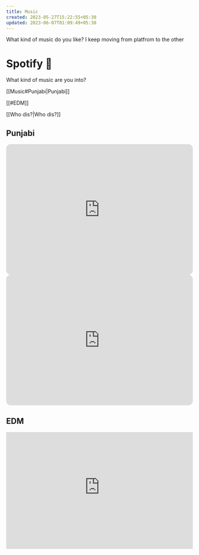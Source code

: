 ```yaml
---
title: Music
created: 2023-05-27T15:22:55+05:30
updated: 2023-06-07T01:09:49+05:30
---
```



What kind of music do you like? I keep moving from platfrom to the other



# Spotify 🎸
What kind of music are you into?

[[Music#Punjabi|Punjabi]]

[[#EDM]]

[[Who dis?|Who dis?]]

## Punjabi



<iframe style="border-radius:12px" src="https://open.spotify.com/embed/playlist/3B9ATjy2oQQsNdcyDR59UY?utm_source=generator" width="100%" height="352" frameBorder="0" allowfullscreen="" allow="autoplay; clipboard-write; encrypted-media; fullscreen; picture-in-picture" loading="lazy"></iframe>

<iframe style="border-radius:12px" src="https://open.spotify.com/embed/playlist/75eHbqU0elHmsnuvVi9KJs?utm_source=generator" width="100%" height="352" frameBorder="0" allowfullscreen="" allow="autoplay; clipboard-write; encrypted-media; fullscreen; picture-in-picture" loading="lazy"></iframe>

## EDM

<iframe width="100%" height="315" src="https://www.youtube-nocookie.com/embed/videoseries?list=PLmP5iIyVnKPSETTKWExfkdFl7Idjtuj_v" title="YouTube video player" frameborder="0" allow="accelerometer; autoplay; clipboard-write; encrypted-media; gyroscope; picture-in-picture; web-share" allowfullscreen></iframe>

